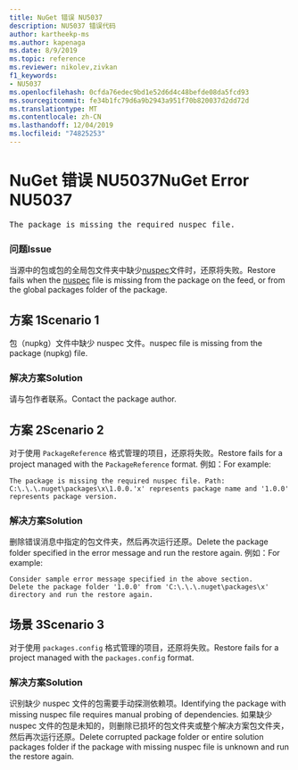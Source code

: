 ```yaml
---
title: NuGet 错误 NU5037
description: NU5037 错误代码
author: kartheekp-ms
ms.author: kapenaga
ms.date: 8/9/2019
ms.topic: reference
ms.reviewer: nikolev,zivkan
f1_keywords:
- NU5037
ms.openlocfilehash: 0cfda76edec9bd1e52d6d4c48befde08da5fcd93
ms.sourcegitcommit: fe34b1fc79d6a9b2943a951f70b820037d2dd72d
ms.translationtype: MT
ms.contentlocale: zh-CN
ms.lasthandoff: 12/04/2019
ms.locfileid: "74825253"
---
```

# <a name="nuget-error-nu5037"></a><span data-ttu-id="b9198-103">NuGet 错误 NU5037</span><span class="sxs-lookup"><span data-stu-id="b9198-103">NuGet Error NU5037</span></span>
<pre>The package is missing the required nuspec file.</pre>

### <a name="issue"></a><span data-ttu-id="b9198-104">问题</span><span class="sxs-lookup"><span data-stu-id="b9198-104">Issue</span></span>

<span data-ttu-id="b9198-105">当源中的包或包的全局包文件夹中缺少[nuspec](../nuspec.md)文件时，还原将失败。</span><span class="sxs-lookup"><span data-stu-id="b9198-105">Restore fails when the [nuspec](../nuspec.md) file is missing from the package on the feed, or from the global packages folder of the package.</span></span>

## <a name="scenario-1"></a><span data-ttu-id="b9198-106">方案 1</span><span class="sxs-lookup"><span data-stu-id="b9198-106">Scenario 1</span></span>

<span data-ttu-id="b9198-107">包（nupkg）文件中缺少 nuspec 文件。</span><span class="sxs-lookup"><span data-stu-id="b9198-107">nuspec file is missing from the package (nupkg) file.</span></span>

### <a name="solution"></a><span data-ttu-id="b9198-108">解决方案</span><span class="sxs-lookup"><span data-stu-id="b9198-108">Solution</span></span>

<span data-ttu-id="b9198-109">请与包作者联系。</span><span class="sxs-lookup"><span data-stu-id="b9198-109">Contact the package author.</span></span> 

## <a name="scenario-2"></a><span data-ttu-id="b9198-110">方案 2</span><span class="sxs-lookup"><span data-stu-id="b9198-110">Scenario 2</span></span>

<span data-ttu-id="b9198-111">对于使用 `PackageReference` 格式管理的项目，还原将失败。</span><span class="sxs-lookup"><span data-stu-id="b9198-111">Restore fails for a project managed with the `PackageReference` format.</span></span> <span data-ttu-id="b9198-112">例如：</span><span class="sxs-lookup"><span data-stu-id="b9198-112">For example:</span></span>

```
The package is missing the required nuspec file. Path: C:\.\.\.nuget\packages\x\1.0.0.'x' represents package name and '1.0.0' represents package version.
```

### <a name="solution"></a><span data-ttu-id="b9198-113">解决方案</span><span class="sxs-lookup"><span data-stu-id="b9198-113">Solution</span></span>

<span data-ttu-id="b9198-114">删除错误消息中指定的包文件夹，然后再次运行还原。</span><span class="sxs-lookup"><span data-stu-id="b9198-114">Delete the package folder specified in the error message and run the restore again.</span></span> <span data-ttu-id="b9198-115">例如：</span><span class="sxs-lookup"><span data-stu-id="b9198-115">For example:</span></span>

```
Consider sample error message specified in the above section.
Delete the package folder '1.0.0' from 'C:\.\.\.nuget\packages\x' directory and run the restore again.
```

## <a name="scenario-3"></a><span data-ttu-id="b9198-116">场景 3</span><span class="sxs-lookup"><span data-stu-id="b9198-116">Scenario 3</span></span>

<span data-ttu-id="b9198-117">对于使用 `packages.config` 格式管理的项目，还原将失败。</span><span class="sxs-lookup"><span data-stu-id="b9198-117">Restore fails for a project managed with the `packages.config` format.</span></span>

### <a name="solution"></a><span data-ttu-id="b9198-118">解决方案</span><span class="sxs-lookup"><span data-stu-id="b9198-118">Solution</span></span>

<span data-ttu-id="b9198-119">识别缺少 nuspec 文件的包需要手动探测依赖项。</span><span class="sxs-lookup"><span data-stu-id="b9198-119">Identifying the package with missing nuspec file requires manual probing of dependencies.</span></span> <span data-ttu-id="b9198-120">如果缺少 nuspec 文件的包是未知的，则删除已损坏的包文件夹或整个解决方案包文件夹，然后再次运行还原。</span><span class="sxs-lookup"><span data-stu-id="b9198-120">Delete corrupted package folder or entire solution packages folder if the package with missing nuspec file is unknown and run the restore again.</span></span>
